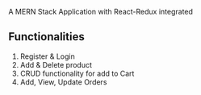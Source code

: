 A MERN Stack Application with React-Redux integrated

## Functionalities 
1. Register & Login
2. Add & Delete product
3. CRUD functionality for add to Cart
4. Add, View, Update Orders
